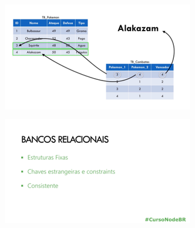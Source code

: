 <p align="center">
 <img style="margin-top:10px;" src="./images/exemplo-sql.png" width="800px">
 </p>
 <p align="center">
 <img style="margin-top:10px;" src="./images/db-relacionais.png" width="800px">
 </p>